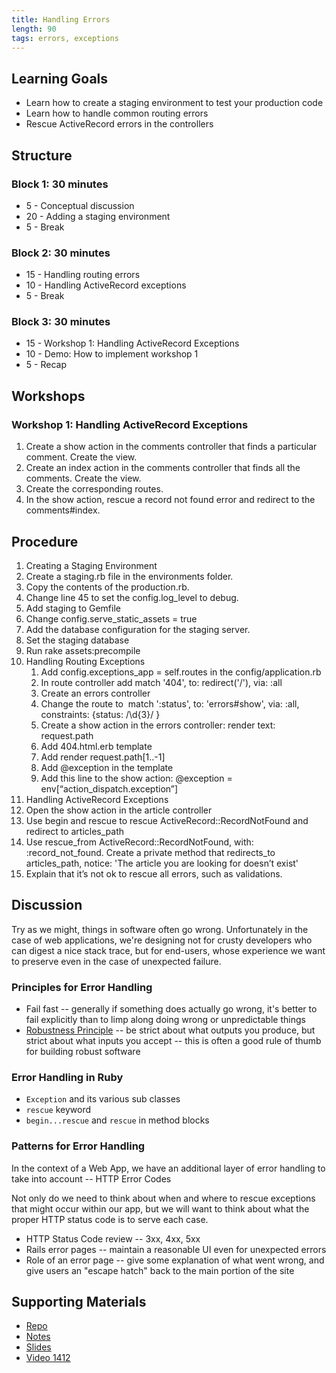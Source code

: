 ```yaml
---
title: Handling Errors
length: 90
tags: errors, exceptions
---
```


## Learning Goals

* Learn how to create a staging environment to test your production code
* Learn how to handle common routing errors
* Rescue ActiveRecord errors in the controllers

## Structure

### Block 1: 30 minutes

* 5  - Conceptual discussion
* 20 - Adding a staging environment
* 5  - Break

### Block 2: 30 minutes

* 15 - Handling routing errors
* 10 - Handling ActiveRecord exceptions
* 5  - Break

### Block 3: 30 minutes

* 15 - Workshop 1: Handling ActiveRecord Exceptions
* 10 - Demo: How to implement workshop 1
* 5  - Recap

## Workshops

### Workshop 1: Handling ActiveRecord Exceptions

1. Create a show action in the comments  controller that finds a particular comment. Create the view.
2. Create an index action in the comments controller that finds all the comments. Create the view.
3. Create the corresponding routes.
4. In the show action, rescue a record not found error and redirect to the comments#index.

## Procedure

1. Creating a Staging Environment
  1. Create a staging.rb file in the environments folder.
  2. Copy the contents of the production.rb.
  3. Change line 45 to set the config.log_level to debug.
  4. Add staging to Gemfile
  5. Change config.serve_static_assets = true
  6. Add the database configuration for the staging server.
  7. Set the staging database
  8. Run rake assets:precompile
2. Handling Routing Exceptions
	1. Add config.exceptions_app = self.routes in the config/application.rb
	2. In route controller add match '404', to: redirect('/'), via: :all
	3. Create an errors controller
	4. Change the route to  match ':status', to: 'errors#show', via: :all, constraints: {status: /\d{3}/ }
	5. Create a show action in the errors controller: render text: request.path
	6. Add 404.html.erb template
	7. Add render request.path[1..-1]
	8. Add @exception in the template
	9. Add this line to the show action: @exception = env[“action_dispatch.exception”]
3. Handling ActiveRecord Exceptions
  1. Open the show action in the article controller
  2. Use begin and rescue to rescue ActiveRecord::RecordNotFound and redirect to articles_path
  3. Use rescue_from ActiveRecord::RecordNotFound, with: :record_not_found. Create a private method that redirects_to articles_path, notice: 'The article you are looking for doesn’t exist'
  4. Explain that it’s not ok to rescue all errors, such as validations.

## Discussion

Try as we might, things in software often go wrong. Unfortunately in the
case of web applications, we're designing not for crusty developers who
can digest a nice stack trace, but for end-users, whose experience we
want to preserve even in the case of unexpected failure.

### Principles for Error Handling

* Fail fast -- generally if something does actually go wrong, it's better
to fail explicitly than to limp along doing wrong or unpredictable things
* [Robustness Principle](https://en.wikipedia.org/wiki/Robustness_principle) -- be strict
about what outputs you produce, but strict about what inputs you accept -- this is often
a good rule of thumb for building robust software

### Error Handling in Ruby

* `Exception` and its various sub classes
* `rescue` keyword
* `begin...rescue` and `rescue` in method blocks

### Patterns for Error Handling

In the context of a Web App, we have an additional layer of error handling
to take into account -- HTTP Error Codes

Not only do we need to think about when and where to rescue exceptions
that might occur within our app, but we will want to think about what the proper
HTTP status code is to serve each case.

* HTTP Status Code review -- 3xx, 4xx, 5xx
* Rails error pages -- maintain a reasonable UI even for unexpected errors
* Role of an error page -- give some explanation of what went wrong, and give
users an "escape hatch" back to the main portion of the site

## Supporting Materials

* [Repo](https://github.com/JumpstartLab/blogger_advanced.git)
* [Notes](https://www.dropbox.com/s/gadq54bdh8arew7/Turing%20-%20Handling%20Errors%20in%20Rails.key?dl=0)
* [Slides](https://www.dropbox.com/s/gadq54bdh8arew7/Turing%20-%20Handling%20Errors%20in%20Rails.key?dl=0)
* [Video 1412](https://vimeo.com/125649523)
